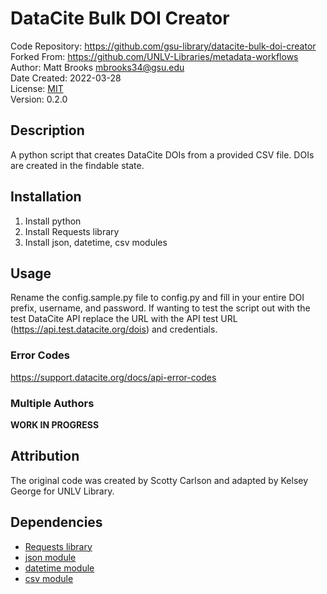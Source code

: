 # DataCite Bulk DOI Creator
Code Repository: https://github.com/gsu-library/datacite-bulk-doi-creator  
Forked From: https://github.com/UNLV-Libraries/metadata-workflows  
Author: Matt Brooks <mbrooks34@gsu.edu>  
Date Created: 2022-03-28  
License: [MIT](https://mit-license.org/)  
Version: 0.2.0  

## Description
A python script that creates DataCite DOIs from a provided CSV file. DOIs are created in the findable state.

## Installation
1. Install python
2. Install Requests library
3. Install json, datetime, csv modules

## Usage
Rename the config.sample.py file to config.py and fill in your entire DOI prefix, username, and password. If wanting to test the script out with the test DataCite API replace the URL with the API test URL (https://api.test.datacite.org/dois) and credentials.

### Error Codes
https://support.datacite.org/docs/api-error-codes

### Multiple Authors


**WORK IN PROGRESS**

## Attribution
The original code was created by Scotty Carlson and adapted by Kelsey George for UNLV Library.

## Dependencies
- [Requests library](https://docs.python-requests.org/)
- [json module](https://docs.python.org/3/library/json.html)
- [datetime module](https://docs.python.org/3/library/datetime.html)
- [csv module](https://docs.python.org/3/library/csv.html)
